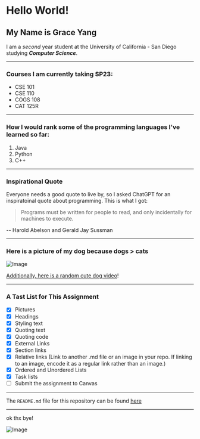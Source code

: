 # Hello World!

## My Name is Grace Yang

I am a _second_ year student at the University of California - San Diego studying _**Computer Science**_. 

---

### Courses I am currently taking **SP23**:
- CSE 101
- CSE 110
- COGS 108
- CAT 125R

---

### How I would rank some of the programming languages I've learned so far:

1. Java
2. Python
3. C++  

---
### Inspirational Quote
Everyone needs a good quote to live by, so I asked ChatGPT for an inspiratoinal quote about programming. This is what I got:

> Programs must be written for people to read, and only incidentally for machines to execute.

-- Harold Abelson and Gerald Jay Sussman

---

### Here is a picture of my dog because dogs > cats

![Image](/lab1-images/hera.png)



[Additionally, here is a random cute dog video](https://youtu.be/j5a0jTc9S10)!


----

### A Tast List for This Assignment 

- [x] Pictures
- [x] Headings
- [x] Styling text
- [x] Quoting text
- [x] Quoting code
- [x] External Links
- [x] Section links
- [x] Relative links (Link to another .md file or an image in your repo. If linking to an image, encode it as a regular link rather than an image.)
- [x] Ordered and Unordered Lists
- [x] Task lists
- [ ] Submit the assignment to Canvas

---

The `README.md` file for this repository can be found [here](README.md)


---

ok thx bye! 

![Image](https://media.discordapp.net/attachments/561057869051723821/962058262692372510/unknown.png?width=1265&height=937)